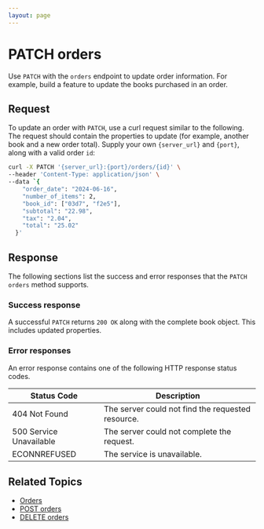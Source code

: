 ```yaml
---
layout: page
---
```

# PATCH orders

Use `PATCH` with the `orders` endpoint to update order information. For example, build a feature to update the books purchased in an order.

## Request

To update an order with `PATCH`, use a curl request similar to the following. The request should contain the properties to update (for example, another book and a new order total). Supply your own `{server_url}` and `{port}`, along with a valid order `id`:

```bash
curl -X PATCH '{server_url}:{port}/orders/{id}' \
--header 'Content-Type: application/json' \
--data `{
    "order_date": "2024-06-16",
    "number_of_items": 2,
    "book_id": ["03d7", "f2e5"],
    "subtotal": "22.98",
    "tax": "2.04",
    "total": "25.02"
  }'
```

## Response

The following sections list the success and error responses that the `PATCH orders` method supports.

### Success response

A successful `PATCH` returns `200 OK` along with the complete book object. This includes updated properties.

### Error responses

An error response contains one of the following HTTP response status codes.

| Status Code             | Description                                       |
|-------------------------|---------------------------------------------------|
| 404 Not Found           | The server could not find the requested resource. |
| 500 Service Unavailable | The server could not complete the request.        |
| ECONNREFUSED            | The service is unavailable.                      |

## Related Topics

* [Orders](reference/orders.md)
* [POST orders](reference/post-orders.md)
* [DELETE orders](reference/delete-orders.md)
